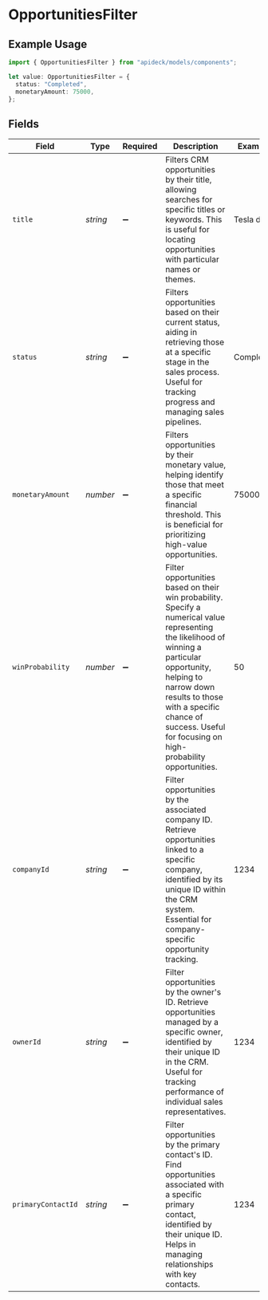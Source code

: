 # OpportunitiesFilter

## Example Usage

```typescript
import { OpportunitiesFilter } from "apideck/models/components";

let value: OpportunitiesFilter = {
  status: "Completed",
  monetaryAmount: 75000,
};
```

## Fields

| Field                                                                                                                                                                                                                                                                             | Type                                                                                                                                                                                                                                                                              | Required                                                                                                                                                                                                                                                                          | Description                                                                                                                                                                                                                                                                       | Example                                                                                                                                                                                                                                                                           |
| --------------------------------------------------------------------------------------------------------------------------------------------------------------------------------------------------------------------------------------------------------------------------------- | --------------------------------------------------------------------------------------------------------------------------------------------------------------------------------------------------------------------------------------------------------------------------------- | --------------------------------------------------------------------------------------------------------------------------------------------------------------------------------------------------------------------------------------------------------------------------------- | --------------------------------------------------------------------------------------------------------------------------------------------------------------------------------------------------------------------------------------------------------------------------------- | --------------------------------------------------------------------------------------------------------------------------------------------------------------------------------------------------------------------------------------------------------------------------------- |
| `title`                                                                                                                                                                                                                                                                           | *string*                                                                                                                                                                                                                                                                          | :heavy_minus_sign:                                                                                                                                                                                                                                                                | Filters CRM opportunities by their title, allowing searches for specific titles or keywords. This is useful for locating opportunities with particular names or themes.                                                                                                           | Tesla deal                                                                                                                                                                                                                                                                        |
| `status`                                                                                                                                                                                                                                                                          | *string*                                                                                                                                                                                                                                                                          | :heavy_minus_sign:                                                                                                                                                                                                                                                                | Filters opportunities based on their current status, aiding in retrieving those at a specific stage in the sales process. Useful for tracking progress and managing sales pipelines.                                                                                              | Completed                                                                                                                                                                                                                                                                         |
| `monetaryAmount`                                                                                                                                                                                                                                                                  | *number*                                                                                                                                                                                                                                                                          | :heavy_minus_sign:                                                                                                                                                                                                                                                                | Filters opportunities by their monetary value, helping identify those that meet a specific financial threshold. This is beneficial for prioritizing high-value opportunities.                                                                                                     | 75000                                                                                                                                                                                                                                                                             |
| `winProbability`                                                                                                                                                                                                                                                                  | *number*                                                                                                                                                                                                                                                                          | :heavy_minus_sign:                                                                                                                                                                                                                                                                | Filter opportunities based on their win probability. Specify a numerical value representing the likelihood of winning a particular opportunity, helping to narrow down results to those with a specific chance of success. Useful for focusing on high-probability opportunities. | 50                                                                                                                                                                                                                                                                                |
| `companyId`                                                                                                                                                                                                                                                                       | *string*                                                                                                                                                                                                                                                                          | :heavy_minus_sign:                                                                                                                                                                                                                                                                | Filter opportunities by the associated company ID. Retrieve opportunities linked to a specific company, identified by its unique ID within the CRM system. Essential for company-specific opportunity tracking.                                                                   | 1234                                                                                                                                                                                                                                                                              |
| `ownerId`                                                                                                                                                                                                                                                                         | *string*                                                                                                                                                                                                                                                                          | :heavy_minus_sign:                                                                                                                                                                                                                                                                | Filter opportunities by the owner's ID. Retrieve opportunities managed by a specific owner, identified by their unique ID in the CRM. Useful for tracking performance of individual sales representatives.                                                                        | 1234                                                                                                                                                                                                                                                                              |
| `primaryContactId`                                                                                                                                                                                                                                                                | *string*                                                                                                                                                                                                                                                                          | :heavy_minus_sign:                                                                                                                                                                                                                                                                | Filter opportunities by the primary contact's ID. Find opportunities associated with a specific primary contact, identified by their unique ID. Helps in managing relationships with key contacts.                                                                                | 1234                                                                                                                                                                                                                                                                              |